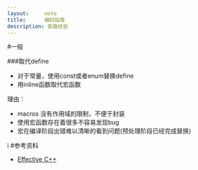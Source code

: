 ```yaml
---
layout:     note
title:      编码指南
description: 各路经验
---
```



#一般

###取代define

+ 对于常量，使用const或者enum替换define
+ 用inline函数取代宏函数

理由：

+ macros 没有作用域的限制，不便于封装
+ 使用宏函数存在着很多不容易发现bug
+ 宏在编译阶段出错难以清晰的看到问题(预处理阶段已经完成替换)



i
#参考资料

+ [Effective C++]()